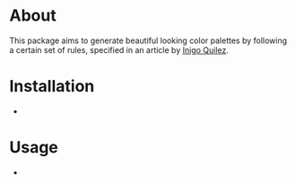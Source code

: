# About

This package aims to generate beautiful looking color palettes by following a certain set of rules, specified in an article by [Inigo Quilez](https://www.iquilezles.org/www/articles/palettes/palettes.htm).

# Installation

-

# Usage

-